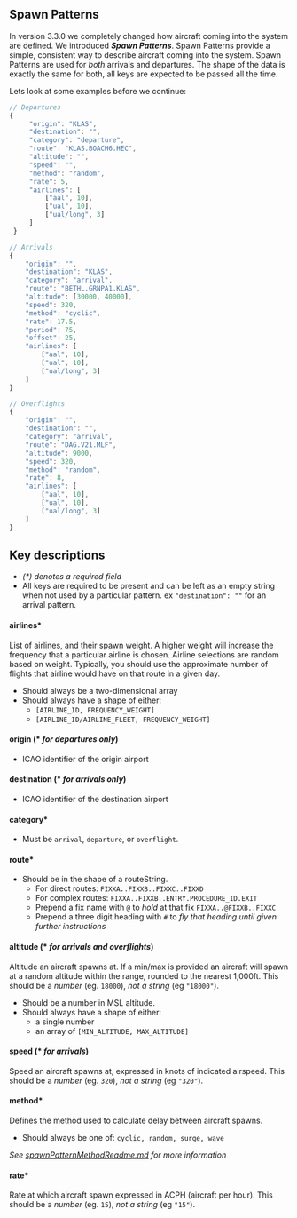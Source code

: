 ## Spawn Patterns
In version 3.3.0 we completely changed how aircraft coming into the system are defined.  We introduced ***Spawn Patterns***.  Spawn Patterns provide a simple, consistent way to describe aircraft coming into the system.  Spawn Patterns are used for _both_ arrivals and departures.  The shape of the data is exactly the same for both, all keys are expected to be passed all the time.  

Lets look at some examples before we continue:
```javascript
// Departures
{
     "origin": "KLAS",
     "destination": "",
     "category": "departure",
     "route": "KLAS.BOACH6.HEC",
     "altitude": "",
     "speed": "",
     "method": "random",
     "rate": 5,
     "airlines": [
         ["aal", 10],
         ["ual", 10],
         ["ual/long", 3]
     ]
 }

// Arrivals
{
    "origin": "",
    "destination": "KLAS",
    "category": "arrival",
    "route": "BETHL.GRNPA1.KLAS",
    "altitude": [30000, 40000],
    "speed": 320,
    "method": "cyclic",
    "rate": 17.5,
    "period": 75,
    "offset": 25,
    "airlines": [
        ["aal", 10],
        ["ual", 10],
        ["ual/long", 3]
    ]
}

// Overflights
{
    "origin": "",
    "destination": "",
    "category": "arrival",
    "route": "DAG.V21.MLF",
    "altitude": 9000,
    "speed": 320,
    "method": "random",
    "rate": 8,
    "airlines": [
        ["aal", 10],
        ["ual", 10],
        ["ual/long", 3]
    ]
}
```
## Key descriptions
* _(*) denotes a required field_
* All keys are required to be present and can be left as an empty string when not used by a particular pattern. ex `"destination": ""` for an arrival pattern.

#### airlines*
List of airlines, and their spawn weight. A higher weight will increase the frequency that a particular airline is chosen. Airline selections are random based on weight. Typically, you should use the approximate number of flights that airline would have on that route in a given day.
* Should always be a two-dimensional array
* Should always have a shape of either:
  - `[AIRLINE_ID, FREQUENCY_WEIGHT]`
  - `[AIRLINE_ID/AIRLINE_FLEET, FREQUENCY_WEIGHT]`

#### origin (* _for departures only_)
  * ICAO identifier of the origin airport

#### destination (* _for arrivals only_)
* ICAO identifier of the destination airport

#### category*
* Must be `arrival`, `departure`, or `overflight`.

#### route*
* Should be in the shape of a routeString.
  - For direct routes: `FIXXA..FIXXB..FIXXC..FIXXD`
  - For complex routes: `FIXXA..FIXXB..ENTRY.PROCEDURE_ID.EXIT`
  - Prepend a fix name with `@` to _hold_ at that fix `FIXXA..@FIXXB..FIXXC`
  - Prepend a three digit heading with `#` to _fly that heading until given further instructions_

#### altitude (* _for arrivals and overflights_)
Altitude an aircraft spawns at. If a min/max is provided an aircraft will spawn at a random altitude within the range, rounded to the nearest 1,000ft. This should be a _number_ (eg. `18000`), _not a string_ (eg `"18000"`).

* Should be a number in MSL altitude.
* Should always have a shape of either:
  - a single number
  - an array of `[MIN_ALTITUDE, MAX_ALTITUDE]`

#### speed (* _for arrivals_)
Speed an aircraft spawns at, expressed in knots of indicated airspeed. This should be a _number_ (eg. `320`), _not a string_ (eg `"320"`).

#### method*
Defines the method used to calculate delay between aircraft spawns.

* Should always be one of: `cyclic, random, surge, wave`

*See [spawnPatternMethodReadme.md](documentation/spawnPatternMethodReadme.md) for more information*

#### rate*
Rate at which aircraft spawn expressed in ACPH (aircraft per hour). This should be a _number_ (eg. `15`), _not a string_ (eg `"15"`).
